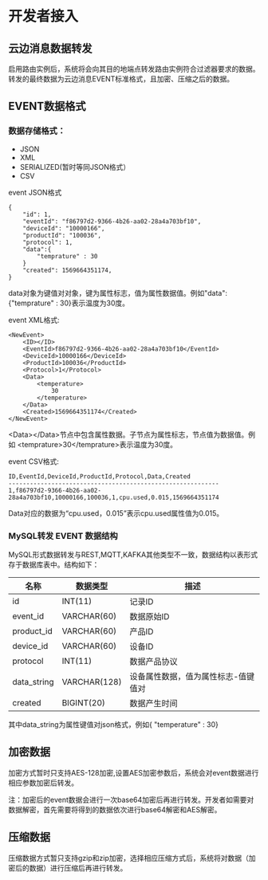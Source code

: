# 开发者接入

## 云边消息数据转发

启用路由实例后，系统将会向其目的地端点转发路由实例符合过滤器要求的数据。转发的最终数据为云边消息EVENT标准格式，且加密、压缩之后的数据。

## EVENT数据格式

### 数据存储格式：

- JSON
- XML
- SERIALIZED(暂时等同JSON格式）
- CSV

event JSON格式

```
{
	"id": 1,
	"eventId": "f86797d2-9366-4b26-aa02-28a4a703bf10",
	"deviceId": "10000166",
	"productId": "100036",
	"protocol": 1,
	"data":{
        "temprature" : 30
	}
	"created": 1569664351174,
}
```

data对象为键值对对象，键为属性标志，值为属性数据值。例如"data":{"temprature" : 30}表示温度为30度。

event XML格式:

```
<NewEvent>
	<ID></ID>
	<EventId>f86797d2-9366-4b26-aa02-28a4a703bf10</EventId>
	<DeviceId>10000166</DeviceId>
	<ProductId>100036</ProductId>
	<Protocol>1</Protocol>
	<Data>
        <temperature>
            30
        </temperature>
	</Data>
	<Created>1569664351174</Created>
</NewEvent>
```

&lt;Data&gt;&lt;/Data&gt;节点中包含属性数据。子节点为属性标志，节点值为数据值。例如 &lt;temprature&gt;30&lt;/temprature&gt;表示温度为30度。

event CSV格式:

```
ID,EventId,DeviceId,ProductId,Protocol,Data,Created
-----------------------------------------------------------
1,f86797d2-9366-4b26-aa02-28a4a703bf10,10000166,100036,1,cpu.used,0.015,1569664351174
```

Data对应的数据为“cpu.used，0.015”表示cpu.used属性值为0.015。

### MySQL转发 EVENT 数据结构

MySQL形式数据转发与REST,MQTT,KAFKA其他类型不一致，数据结构以表形式存于数据库表中。结构如下：

| 名称        | 数据类型     | 描述                                |
| ----------- | ------------ | ----------------------------------- |
| id          | INT(11)      | 记录ID                              |
| event_id    | VARCHAR(60)  | 数据原始ID                          |
| product_id  | VARCHAR(60)  | 产品ID                              |
| device_id   | VARCHAR(60)  | 设备ID                              |
| protocol    | INT(11)      | 数据产品协议                        |
| data_string | VARCHAR(128) | 设备属性数据，值为属性标志-值键值对 |
| created     | BIGINT(20)   | 数据产生时间                        |

其中data_string为属性键值对json格式，例如{ "temperature" : 30}

## 加密数据

加密方式暂时只支持AES-128加密,设置AES加密参数后，系统会对event数据进行相应参数加密后转发。

注：加密后的event数据会进行一次base64加密后再进行转发。开发者如需要对数据解密，首先需要将得到的数据依次进行base64解密和AES解密。

## 压缩数据

压缩数据方式暂只支持gzip和zip加密，选择相应压缩方式后，系统将对数据（加密后的数据）进行压缩后再进行转发。
